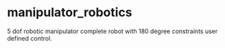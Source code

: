 # manipulator_robotics
5 dof robotic manipulator complete robot with 180 degree constraints user defined control.
